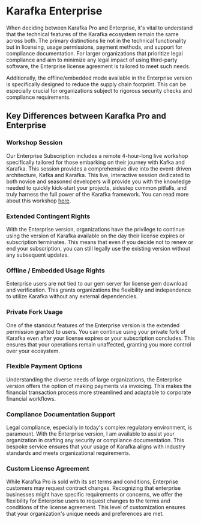 # Karafka Enterprise

When deciding between Karafka Pro and Enterprise, it's vital to understand that the technical features of the Karafka ecosystem remain the same across both. The primary distinctions lie not in the technical functionality but in licensing, usage permissions, payment methods, and support for compliance documentation. For larger organizations that prioritize legal compliance and aim to minimize any legal impact of using third-party software, the Enterprise license agreement is tailored to meet such needs.

Additionally, the offline/embedded mode available in the Enterprise version is specifically designed to reduce the supply chain footprint. This can be especially crucial for organizations subject to rigorous security checks and compliance requirements.

## Key Differences between Karafka Pro and Enterprise

### Workshop Session

Our Enterprise Subscription includes a remote 4-hour-long live workshop specifically tailored for those embarking on their journey with Kafka and Karafka. This session provides a comprehensive dive into the event-driven architecture, Kafka and Karafka. This live, interactive session dedicated to both novice and seasoned developers will provide you with the knowledge needed to quickly kick-start your projects, sidestep common pitfalls, and truly harness the full power of the Karafka framework. You can read more about this workshop [here](https://karafka.io/docs/Pro-Enterprise-Workshop-Session).

### Extended Contingent Rights

With the Enterprise version, organizations have the privilege to continue using the version of Karafka available on the day their license expires or subscription terminates. This means that even if you decide not to renew or end your subscription, you can still legally use the existing version without any subsequent updates.

### Offline / Embedded Usage Rights

Enterprise users are not tied to our gem server for license gem download and verification. This grants organizations the flexibility and independence to utilize Karafka without any external dependencies.

### Private Fork Usage

One of the standout features of the Enterprise version is the extended permission granted to users. You can continue using your private fork of Karafka even after your license expires or your subscription concludes. This ensures that your operations remain unaffected, granting you more control over your ecosystem.

### Flexible Payment Options

Understanding the diverse needs of large organizations, the Enterprise version offers the option of making payments via invoicing. This makes the financial transaction process more streamlined and adaptable to corporate financial workflows.

### Compliance Documentation Support

Legal compliance, especially in today's complex regulatory environment, is paramount. With the Enterprise version, I am available to assist your organization in crafting any security or compliance documentation. This bespoke service ensures that your usage of Karafka aligns with industry standards and meets organizational requirements.

### Custom License Agreement

While Karafka Pro is sold with its set terms and conditions, Enterprise customers may request contract changes. Recognizing that enterprise businesses might have specific requirements or concerns, we offer the flexibility for Enterprise users to request changes to the terms and conditions of the license agreement. This level of customization ensures that your organization's unique needs and preferences are met.
